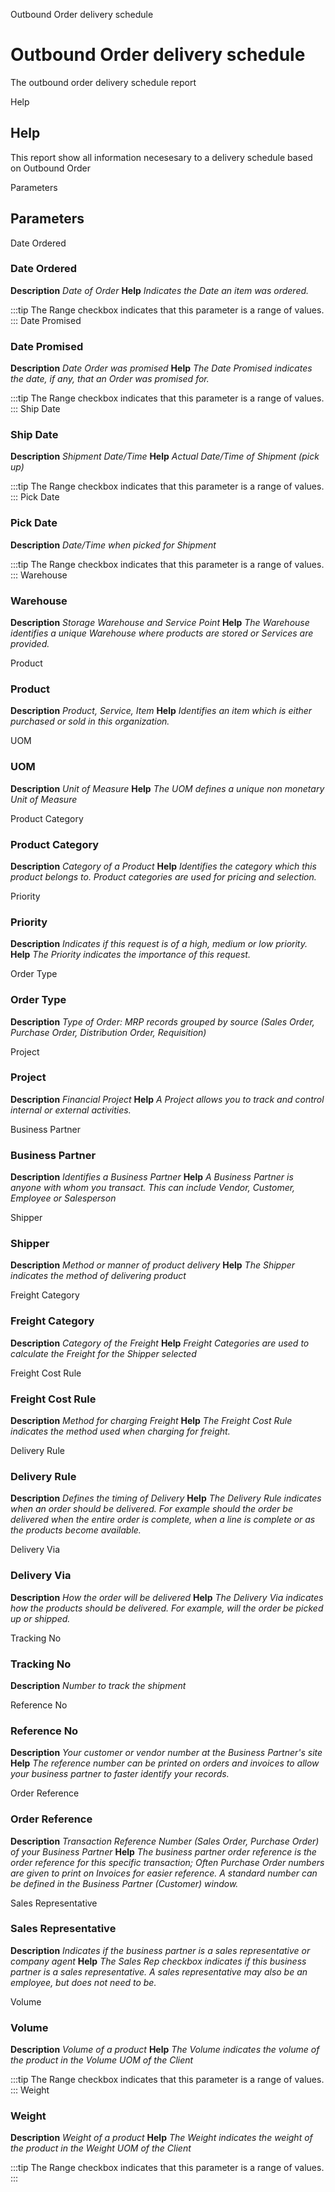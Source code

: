 
Outbound Order delivery schedule
# Outbound Order delivery schedule


The outbound order delivery schedule report

Help
## Help

This report show all information necesesary to a delivery schedule based on Outbound Order

Parameters
## Parameters


Date Ordered
### Date Ordered

**Description**
 *Date of Order*
**Help**
 *Indicates the Date an item was ordered.*

:::tip
The Range checkbox indicates that this parameter is a range of values.
:::
Date Promised
### Date Promised

**Description**
 *Date Order was promised*
**Help**
 *The Date Promised indicates the date, if any, that an Order was promised for.*

:::tip
The Range checkbox indicates that this parameter is a range of values.
:::
Ship Date
### Ship Date

**Description**
 *Shipment Date/Time*
**Help**
 *Actual Date/Time of Shipment (pick up)*

:::tip
The Range checkbox indicates that this parameter is a range of values.
:::
Pick Date
### Pick Date

**Description**
 *Date/Time when picked for Shipment*

:::tip
The Range checkbox indicates that this parameter is a range of values.
:::
Warehouse
### Warehouse

**Description**
 *Storage Warehouse and Service Point*
**Help**
 *The Warehouse identifies a unique Warehouse where products are stored or Services are provided.*

Product
### Product

**Description**
 *Product, Service, Item*
**Help**
 *Identifies an item which is either purchased or sold in this organization.*

UOM
### UOM

**Description**
 *Unit of Measure*
**Help**
 *The UOM defines a unique non monetary Unit of Measure*

Product Category
### Product Category

**Description**
 *Category of a Product*
**Help**
 *Identifies the category which this product belongs to.  Product categories are used for pricing and selection.*

Priority
### Priority

**Description**
 *Indicates if this request is of a high, medium or low priority.*
**Help**
 *The Priority indicates the importance of this request.*

Order Type
### Order Type

**Description**
 *Type of Order: MRP records grouped by source (Sales Order, Purchase Order, Distribution Order, Requisition)*

Project
### Project

**Description**
 *Financial Project*
**Help**
 *A Project allows you to track and control internal or external activities.*

Business Partner
### Business Partner

**Description**
 *Identifies a Business Partner*
**Help**
 *A Business Partner is anyone with whom you transact.  This can include Vendor, Customer, Employee or Salesperson*

Shipper
### Shipper

**Description**
 *Method or manner of product delivery*
**Help**
 *The Shipper indicates the method of delivering product*

Freight Category
### Freight Category

**Description**
 *Category of the Freight*
**Help**
 *Freight Categories are used to calculate the Freight for the Shipper selected*

Freight Cost Rule
### Freight Cost Rule

**Description**
 *Method for charging Freight*
**Help**
 *The Freight Cost Rule indicates the method used when charging for freight.*

Delivery Rule
### Delivery Rule

**Description**
 *Defines the timing of Delivery*
**Help**
 *The Delivery Rule indicates when an order should be delivered. For example should the order be delivered when the entire order is complete, when a line is complete or as the products become available.*

Delivery Via
### Delivery Via

**Description**
 *How the order will be delivered*
**Help**
 *The Delivery Via indicates how the products should be delivered. For example, will the order be picked up or shipped.*

Tracking No
### Tracking No

**Description**
 *Number to track the shipment*

Reference No
### Reference No

**Description**
 *Your customer or vendor number at the Business Partner's site*
**Help**
 *The reference number can be printed on orders and invoices to allow your business partner to faster identify your records.*

Order Reference
### Order Reference

**Description**
 *Transaction Reference Number (Sales Order, Purchase Order) of your Business Partner*
**Help**
 *The business partner order reference is the order reference for this specific transaction; Often Purchase Order numbers are given to print on Invoices for easier reference.  A standard number can be defined in the Business Partner (Customer) window.*

Sales Representative
### Sales Representative

**Description**
 *Indicates if  the business partner is a sales representative or company agent*
**Help**
 *The Sales Rep checkbox indicates if this business partner is a sales representative. A sales representative may also be an employee, but does not need to be.*

Volume
### Volume

**Description**
 *Volume of a product*
**Help**
 *The Volume indicates the volume of the product in the Volume UOM of the Client*

:::tip
The Range checkbox indicates that this parameter is a range of values.
:::
Weight
### Weight

**Description**
 *Weight of a product*
**Help**
 *The Weight indicates the weight  of the product in the Weight UOM of the Client*

:::tip
The Range checkbox indicates that this parameter is a range of values.
:::